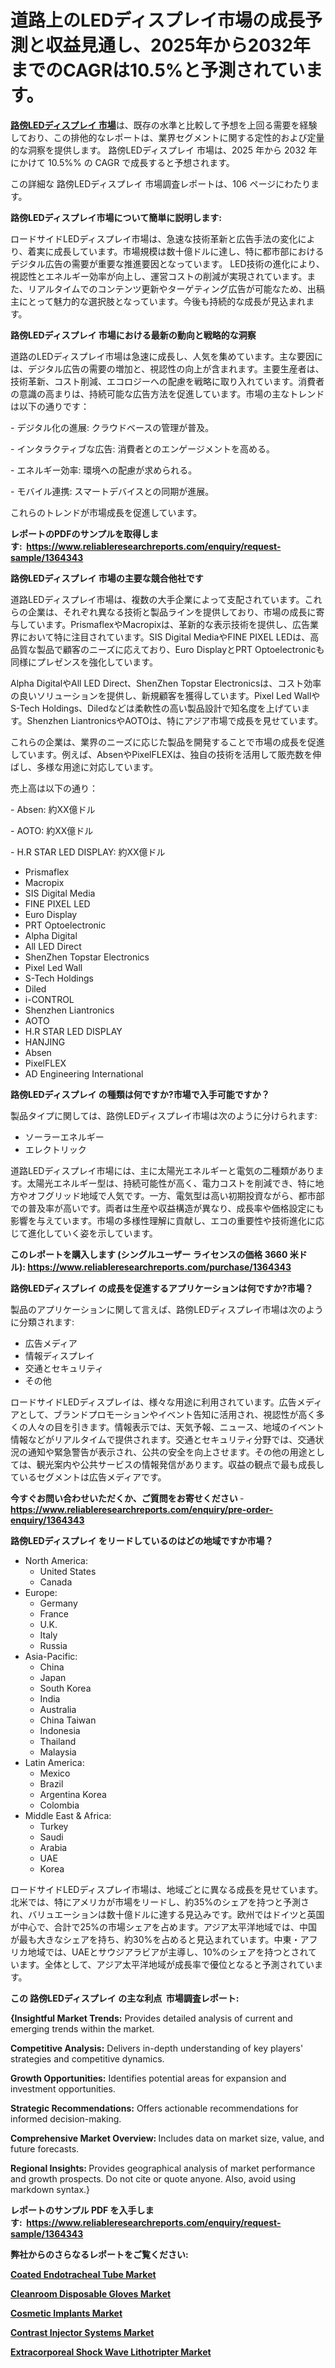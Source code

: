 <p><h1>道路上のLEDディスプレイ市場の成長予測と収益見通し、2025年から2032年までのCAGRは10.5%と予測されています。</h1></p><p data-sourcepos="1:1-1:157"><strong><a href="https://www.reliableresearchreports.com/global-roadside-led-display-market-r1364343?utm_campaign=107&utm_medium=36&utm_source=Github&utm_content=ia&utm_term=04032025&utm_id=roadside-led-display">路傍LEDディスプレイ 市場</a></strong>は、既存の水準と比較して予想を上回る需要を経験しており、この排他的なレポートは、業界セグメントに関する定性的および定量的な洞察を提供します。 路傍LEDディスプレイ 市場は、2025 年から 2032 年にかけて 10.5%% の CAGR で成長すると予想されます。</p>
<p data-sourcepos="3:1-3:50">この詳細な 路傍LEDディスプレイ 市場調査レポートは、106 ページにわたります。</p>
<p><strong>路傍LEDディスプレイ市場について簡単に説明します:</strong></p>
<p><p>ロードサイドLEDディスプレイ市場は、急速な技術革新と広告手法の変化により、着実に成長しています。市場規模は数十億ドルに達し、特に都市部におけるデジタル広告の需要が重要な推進要因となっています。 LED技術の進化により、視認性とエネルギー効率が向上し、運営コストの削減が実現されています。また、リアルタイムでのコンテンツ更新やターゲティング広告が可能なため、出稿主にとって魅力的な選択肢となっています。今後も持続的な成長が見込まれます。</p></p>
<p><strong>路傍LEDディスプレイ 市場における最新の動向と戦略的な洞察</strong></p>
<p><p>道路のLEDディスプレイ市場は急速に成長し、人気を集めています。主な要因には、デジタル広告の需要の増加と、視認性の向上が含まれます。主要生産者は、技術革新、コスト削減、エコロジーへの配慮を戦略に取り入れています。消費者の意識の高まりは、持続可能な広告方法を促進しています。市場の主なトレンドは以下の通りです：</p><p>- デジタル化の進展: クラウドベースの管理が普及。</p><p>- インタラクティブな広告: 消費者とのエンゲージメントを高める。</p><p>- エネルギー効率: 環境への配慮が求められる。</p><p>- モバイル連携: スマートデバイスとの同期が進展。 </p><p>これらのトレンドが市場成長を促進しています。</p></p>
<p><strong>レポートのPDFのサンプルを取得します</strong><strong>:&nbsp;&nbsp;<a href="https://www.reliableresearchreports.com/enquiry/request-sample/1364343?utm_campaign=107&utm_medium=36&utm_source=Github&utm_content=ia&utm_term=04032025&utm_id=roadside-led-display">https://www.reliableresearchreports.com/enquiry/request-sample/1364343</a></strong></p>
<p><strong>路傍LEDディスプレイ 市場の主要な競合他社です</strong></p>
<p><p>道路LEDディスプレイ市場は、複数の大手企業によって支配されています。これらの企業は、それぞれ異なる技術と製品ラインを提供しており、市場の成長に寄与しています。PrismaflexやMacropixは、革新的な表示技術を提供し、広告業界において特に注目されています。SIS Digital MediaやFINE PIXEL LEDは、高品質な製品で顧客のニーズに応えており、Euro DisplayとPRT Optoelectronicも同様にプレゼンスを強化しています。</p><p>Alpha DigitalやAll LED Direct、ShenZhen Topstar Electronicsは、コスト効率の良いソリューションを提供し、新規顧客を獲得しています。Pixel Led WallやS-Tech Holdings、Diledなどは柔軟性の高い製品設計で知名度を上げています。Shenzhen LiantronicsやAOTOは、特にアジア市場で成長を見せています。</p><p>これらの企業は、業界のニーズに応じた製品を開発することで市場の成長を促進しています。例えば、AbsenやPixelFLEXは、独自の技術を活用して販売数を伸ばし、多様な用途に対応しています。</p><p>売上高は以下の通り：</p><p>- Absen: 約XX億ドル</p><p>- AOTO: 約XX億ドル</p><p>- H.R STAR LED DISPLAY: 約XX億ドル</p></p>
<p><ul><li>Prismaflex</li><li>Macropix</li><li>SIS Digital Media</li><li>FINE PIXEL LED</li><li>Euro Display</li><li>PRT Optoelectronic</li><li>Alpha Digital</li><li>All LED Direct</li><li>ShenZhen Topstar Electronics</li><li>Pixel Led Wall</li><li>S-Tech Holdings</li><li>Diled</li><li>i-CONTROL</li><li>Shenzhen Liantronics</li><li>AOTO</li><li>H.R STAR LED DISPLAY</li><li>HANJING</li><li>Absen</li><li>PixelFLEX</li><li>AD Engineering International</li></ul></p>
<p><strong>路傍LEDディスプレイ の種類は何ですか?市場で入手可能ですか？</strong></p>
<p>製品タイプに関しては、路傍LEDディスプレイ市場は次のように分けられます:</p>
<p><ul><li>ソーラーエネルギー</li><li>エレクトリック</li></ul></p>
<p><p>道路LEDディスプレイ市場には、主に太陽光エネルギーと電気の二種類があります。太陽光エネルギー型は、持続可能性が高く、電力コストを削減でき、特に地方やオフグリッド地域で人気です。一方、電気型は高い初期投資ながら、都市部での普及率が高いです。両者は生産や収益構造が異なり、成長率や価格設定にも影響を与えています。市場の多様性理解に貢献し、エコの重要性や技術進化に応じて進化していく姿を示しています。</p></p>
<p><strong>このレポートを購入します (シングルユーザー ライセンスの価格 3660 米ドル):&nbsp;<a href="https://www.reliableresearchreports.com/purchase/1364343?utm_campaign=107&utm_medium=36&utm_source=Github&utm_content=ia&utm_term=04032025&utm_id=roadside-led-display">https://www.reliableresearchreports.com/purchase/1364343</a></strong></p>
<p><strong>路傍LEDディスプレイ の成長を促進するアプリケーションは何ですか?市場？</strong></p>
<p>製品のアプリケーションに関して言えば、路傍LEDディスプレイ市場は次のように分類されます:</p>
<p><ul><li>広告メディア</li><li>情報ディスプレイ</li><li>交通とセキュリティ</li><li>その他</li></ul></p>
<p><p>ロードサイドLEDディスプレイは、様々な用途に利用されています。広告メディアとして、ブランドプロモーションやイベント告知に活用され、視認性が高く多くの人々の目を引きます。情報表示では、天気予報、ニュース、地域のイベント情報などがリアルタイムで提供されます。交通とセキュリティ分野では、交通状況の通知や緊急警告が表示され、公共の安全を向上させます。その他の用途としては、観光案内や公共サービスの情報発信があります。収益の観点で最も成長しているセグメントは広告メディアです。</p></p>
<p><strong>今すぐお問い合わせいただくか、ご質問をお寄せください</strong><strong>&nbsp;</strong>-<strong><a href="https://www.reliableresearchreports.com/enquiry/pre-order-enquiry/1364343?utm_campaign=107&utm_medium=36&utm_source=Github&utm_content=ia&utm_term=04032025&utm_id=roadside-led-display">https://www.reliableresearchreports.com/enquiry/pre-order-enquiry/1364343</a></strong></p>
<p><strong>路傍LEDディスプレイ をリードしているのはどの地域ですか市場？</strong></p>
<p><ul>
    <li>
        North America:
        <ul>
            <li>United States</li>
            <li>Canada</li>
        </ul>
    </li>
    <li>
        Europe:
        <ul>
            <li>Germany</li>
            <li>France</li>
            <li>U.K.</li>
            <li>Italy</li>
            <li>Russia</li>
        </ul>
    </li>
    <li>
        Asia-Pacific:
        <ul>
            <li>China</li>
            <li>Japan</li>
            <li>South Korea</li>
            <li>India</li>
            <li>Australia</li>
            <li>China Taiwan</li>
            <li>Indonesia</li>
            <li>Thailand</li>
            <li>Malaysia</li>
        </ul>
    </li>
    <li>
        Latin America:
        <ul>
            <li>Mexico</li>
            <li>Brazil</li>
            <li>Argentina Korea</li>
            <li>Colombia</li>
        </ul>
    </li>
    <li>
        Middle East & Africa:
        <ul>
            <li>Turkey</li>
            <li>Saudi</li>
            <li>Arabia</li>
            <li>UAE</li>
            <li>Korea</li>
        </ul>
    </li>
    </ul></p>
<p><p>ロードサイドLEDディスプレイ市場は、地域ごとに異なる成長を見せています。北米では、特にアメリカが市場をリードし、約35%のシェアを持つと予測され、バリュエーションは数十億ドルに達する見込みです。欧州ではドイツと英国が中心で、合計で25%の市場シェアを占めます。アジア太平洋地域では、中国が最も大きなシェアを持ち、約30%を占めると見込まれています。中東・アフリカ地域では、UAEとサウジアラビアが主導し、10%のシェアを持つとされています。全体として、アジア太平洋地域が成長率で優位となると予測されています。</p></p>
<p><strong>この 路傍LEDディスプレイ の主な利点&nbsp; 市場調査レポート:</strong></p>
<p><strong>{Insightful Market Trends:</strong> Provides detailed analysis of current and emerging trends within the market.</p>
<p><strong>Competitive Analysis:</strong> Delivers in-depth understanding of key players' strategies and competitive dynamics.</p>
<p><strong>Growth Opportunities:</strong> Identifies potential areas for expansion and investment opportunities.</p>
<p><strong>Strategic Recommendations:</strong> Offers actionable recommendations for informed decision-making.</p>
<p><strong>Comprehensive Market Overview: </strong>Includes data on market size, value, and future forecasts.</p>
<p><strong>Regional Insights: </strong>Provides geographical analysis of market performance and growth prospects. Do not cite or quote anyone. Also, avoid using markdown syntax.}</p>
<p><strong>レポートのサンプル PDF を入手します:&nbsp;</strong><strong>&nbsp;<a href="https://www.reliableresearchreports.com/enquiry/request-sample/1364343?utm_campaign=107&utm_medium=36&utm_source=Github&utm_content=ia&utm_term=04032025&utm_id=roadside-led-display">https://www.reliableresearchreports.com/enquiry/request-sample/1364343</a></strong></p>
<p></p>
<p></p>
<p></p>
<p></p>
<p><strong>弊社からのさらなるレポートをご覧ください:</strong></p>
<p><strong><p><a href="https://github.com/timayuethem/Market-Research-Report-List-1/blob/main/coated-endotracheal-tube-market.md?utm_campaign=107&utm_medium=36&utm_source=Github&utm_content=ia&utm_term=04032025&utm_id=roadside-led-display">Coated Endotracheal Tube Market</a></p><p><a href="https://github.com/rembaentin6f/Market-Research-Report-List-1/blob/main/cleanroom-disposable-gloves-market.md?utm_campaign=107&utm_medium=36&utm_source=Github&utm_content=ia&utm_term=04032025&utm_id=roadside-led-display">Cleanroom Disposable Gloves Market</a></p><p><a href="https://github.com/sekohlorik/Market-Research-Report-List-1/blob/main/cosmetic-implants-market.md?utm_campaign=107&utm_medium=36&utm_source=Github&utm_content=ia&utm_term=04032025&utm_id=roadside-led-display">Cosmetic Implants Market</a></p><p><a href="https://github.com/brabolyrah3h/Market-Research-Report-List-1/blob/main/contrast-injector-systems-market.md?utm_campaign=107&utm_medium=36&utm_source=Github&utm_content=ia&utm_term=04032025&utm_id=roadside-led-display">Contrast Injector Systems Market</a></p><p><a href="https://github.com/japbarlouros/Market-Research-Report-List-1/blob/main/extracorporeal-shock-wave-lithotripter-market.md?utm_campaign=107&utm_medium=36&utm_source=Github&utm_content=ia&utm_term=04032025&utm_id=roadside-led-display">Extracorporeal Shock Wave Lithotripter Market</a></p></strong></p>